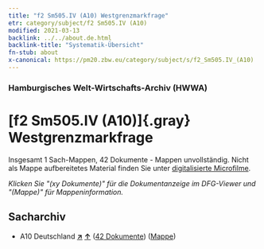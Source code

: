 ```yaml
---
title: "f2 Sm505.IV (A10) Westgrenzmarkfrage"
etr: category/subject/f2 Sm505.IV (A10)
modified: 2021-03-13
backlink: ../../about.de.html
backlink-title: "Systematik-Übersicht"
fn-stub: about
x-canonical: https://pm20.zbw.eu/category/subject/s/f2_Sm505.IV_(A10)
---
```


### Hamburgisches Welt-Wirtschafts-Archiv (HWWA)
# [f2 Sm505.IV (A10)]{.gray}&#8201; Westgrenzmarkfrage&#160; 




Insgesamt 1 Sach-Mappen, 42 Dokumente - Mappen unvollständig.
Nicht als Mappe aufbereitetes Material finden Sie unter [digitalisierte Microfilme](/film/h1_sh.de.html).

_Klicken Sie "(xy Dokumente)" für die Dokumentanzeige im DFG-Viewer und "(Mappe)" für Mappeninformation._

## Sacharchiv



- A10 Deutschland [**&nearr;**](../../../geo/i/126128/about.de.html "Deutschland (alle Mappen)") [**&uarr;**](../../../geo/about.de.html#A10 "Ländersystematik") (<a href="https://pm20.zbw.eu/dfgview/sh/126128,144345" title="über: Deutschland : Westgrenzmarkfrage" target="_blank">42 Dokumente</a>) ([Mappe](../../../../folder/sh/1261xx/126128/1443xx/144345/about.de.html))


